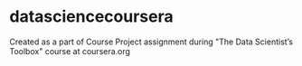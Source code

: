datasciencecoursera
===================

Created as a part of Course Project assignment during "The Data Scientist’s Toolbox" course at coursera.org
